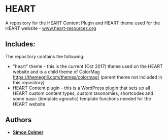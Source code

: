# HEART

A repository for the HEART Content Plugin and HEART theme used for the HEART website - www.heart-resources.org

## Includes:

The repository contains the following:
*	"heart" theme - this is the current (Oct 2017) theme used on the HEART website and is a child theme of ColorMag https://themegrill.com/themes/colormag/ (parent theme not included in this repository)
*	HEART Content plugin - this is a WordPress plugin that sets up all HEART custom content types, custom taxonomies, shortcodes and some basic (template agnostic) template functions needed for the HEART website

## Authors

* **[Simon Colmer](https://github.com/simoncolmer)**
